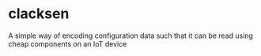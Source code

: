 # clacksen
A simple way of encoding configuration data such that it can be read using cheap components on an IoT device
